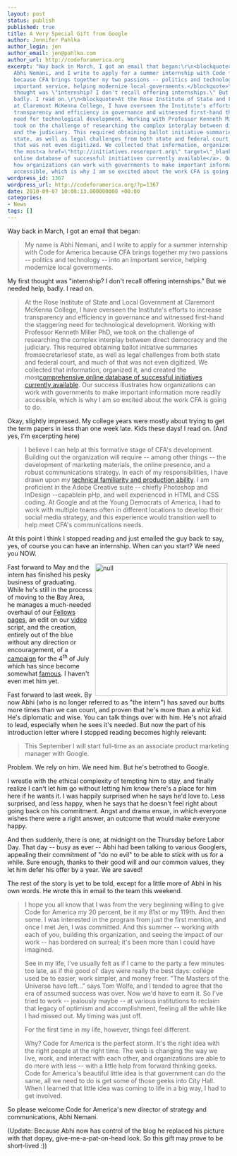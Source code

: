 ```yaml
---
layout: post
status: publish
published: true
title: A Very Special Gift from Google
author: Jennifer Pahlka
author_login: jen
author_email: jen@pahlka.com
author_url: http://codeforamerica.org
excerpt: "Way back in March, I got an email that began:\r\n<blockquote>My name is
  Abhi Nemani, and I write to apply for a summer internship with Code for America
  because CFA brings together my two passions -- politics and technology -- into an
  important service, helping modernize local governments.</blockquote>\r\nMy first
  thought was \"internship? I don't recall offering internships.\" But we needed help,
  badly. I read on.\r\n<blockquote>At the Rose Institute of State and Local Government
  at Claremont McKenna College, I have overseen the Institute's efforts to increase
  transparency and efficiency in governance and witnessed first-hand the staggering
  need for technological development. Working with Professor Kenneth Miller PhD, we
  took on the challenge of researching the complex interplay between direct democracy
  and the judiciary. This required obtaining ballot initiative summaries fromsecretariesof
  state, as well as legal challenges from both state and federal court, and much of
  that was not even digitized. We collected that information, organized it, and created
  the most<a href=\"http://initiatives.rosereport.org\" target=\"_blank\">comprehensive
  online database of successful initiatives currently available</a>. Our success illustrates
  how organizations can work with governments to make important information more readily
  accessible, which is why I am so excited about the work CFA is going to do. "
wordpress_id: 1367
wordpress_url: http://codeforamerica.org/?p=1367
date: 2010-09-07 10:08:13.000000000 +00:00
categories:
- News
tags: []
---
```

Way back in March, I got an email that began:

<blockquote>My name is Abhi Nemani, and I write to apply for a summer internship with Code for America because CFA brings together my two passions -- politics and technology -- into an important service, helping modernize local governments.</blockquote>

My first thought was "internship? I don't recall offering internships." But we needed help, badly. I read on.

<blockquote>At the Rose Institute of State and Local Government at Claremont McKenna College, I have overseen the Institute's efforts to increase transparency and efficiency in governance and witnessed first-hand the staggering need for technological development. Working with Professor Kenneth Miller PhD, we took on the challenge of researching the complex interplay between direct democracy and the judiciary. This required obtaining ballot initiative summaries fromsecretariesof state, as well as legal challenges from both state and federal court, and much of that was not even digitized. We collected that information, organized it, and created the most<a href="http://initiatives.rosereport.org" target="_blank">comprehensive online database of successful initiatives currently available</a>. Our success illustrates how organizations can work with governments to make important information more readily accessible, which is why I am so excited about the work CFA is going to do. </blockquote>

<!--more-->

Okay, slightly impressed. My college years were mostly about trying to get the term papers in less than one week late. Kids these days! I read on. (And yes, I'm excerpting here)

<blockquote>I believe I can help at this formative stage of CFA's development. Building out the organization will require -- among other things -- the development of marketing materials, the online presence, and a robust communications strategy. In each of my responsibilities, I have drawn upon my <a href="http://abhinemani.com" target="_blank">technical familiarity and production ability</a>. I am proficient in the Adobe Creative suite -- chiefly Photoshop and InDesign --capablein pHp, and well experienced in HTML and CSS coding. At Google and at the Young Democrats of America, I had to work with multiple teams often in different locations to develop their social media strategy, and this experience would transition well to help meet CFA's communications needs.</blockquote>

At this point I think I stopped reading and just emailed the guy back to say, yes, of course you can have an internship. When can you start? We need you NOW.



<img src="http://codeforamerica.org/wp-content/uploads/2010/06/tj2.jpg" alt="null" width="300px" align="right" hspace="5" />Fast forward to May and the intern has finished his pesky business of graduating. While he's still in the process of moving to the Bay Area, he manages a much-needed overhaul of our <a href="http://codeforamerica.org/fellows">Fellows pages</a>, an edit on our <a href="http://www.youtube.com/watch?v=yR5Zsc-YEq4">video</a> script, and the creation, entirely out of the blue without any direction or encouragement, of a <a href="http://codeforamerica.org/binary-art">campaign</a> for the 4<sup>th</sup> of July which has since become somewhat <a href="http://bits.blogs.nytimes.com/2010/07/06/changing-government-and-tech-with-geeks/?scp=1-b&amp;sq=pahlka&amp;st=nyt">famous</a>. I haven't even met him yet.



Fast forward to last week. By now Abhi (who is no longer referred to as "the intern") has saved our butts more times than we can count, and proven that he's more than a whiz kid. He's diplomatic and wise. You can talk things over with him. He's not afraid to lead, especially when he sees it's needed. But now the part of his introduction letter where I stopped reading becomes highly relevant:

<blockquote>This September I will start full-time as an associate product marketing manager with Google.</blockquote>

Problem. We rely on him. We need him. But he's betrothed to Google.



I wrestle with the ethical complexity of tempting him to stay, and finally realize I can't let him go without letting him know there's a place for him here if he wants it. I was happily surprised when he says he'd love to. Less surprised, and less happy, when he says that he doesn't feel right about going back on his commitment. Angst and drama ensue, in which everyone wishes there were a right answer, an outcome that would make everyone happy.



And then suddenly, there is one, at midnight on the Thursday before Labor Day. That day -- busy as ever -- Abhi had been talking to various Googlers, appealing their commitment of "do no evil" to be able to stick with us for a while. Sure enough, thanks to their good will and our common values, they let him defer his offer by a year. We are saved!



The rest of the story is yet to be told, except for a little more of Abhi in his own words. He wrote this in email to the team this weekend.

<blockquote><img src="http://codeforamerica.org/wp-content/uploads/2010/09/Picture-101.png" alt="" align="right" hspace="5&quot;" />I hope you all know that I was from the very beginning willing to give Code for America my 20 percent, be it my 81st or my 119th. And then some. I was interested in the program from just the first mention, and once I met Jen, I was committed. And this summer -- working with each of you, building this organization, and seeing the impact of our work -- has bordered on surreal; it's been more than I could have imagined.



See in my life, I've usually felt as if I came to the party a few minutes too late, as if the good ol' days were really the best days: college used be to easier, work simpler, and money freer. "The Masters of the Universe have left..." says Tom Wolfe, and I tended to agree that the era of assumed success was over. Now we'd have to earn it. So I've tried to work -- jealously maybe -- at various institutions to reclaim that legacy of optimism and accomplishment, feeling all the while like I had missed out. My timing was just off.



For the first time in my life, however, things feel different.



Why? Code for America is the perfect storm. It's the right idea with the right people at the right time. The web is changing the way we live, work, and interact with each other, and organizations are able to do more with less -- with a little help from forward thinking geeks. Code for America's beautiful little idea is that government can do the same, all we need to do is get some of those geeks into City Hall. When I learned that little idea was coming to life in a big way, I had to get involved.</blockquote>

So please welcome Code for America's new director of strategy and communications, Abhi Nemani.



(Update: Because Abhi now has control of the blog he replaced his picture with that dopey, give-me-a-pat-on-head look. So this gift may prove to be short-lived :))
